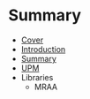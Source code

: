# Summary

* [Cover](README.md)
* [Introduction](documentation/Introduction.md)
* [Summary](SUMMARY.md)
* [UPM](documentation/Upm.md)
* Libraries
   * MRAA

